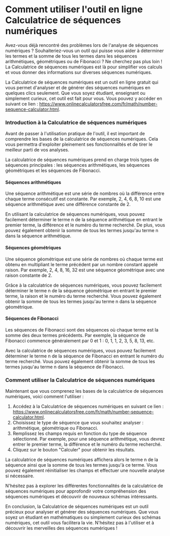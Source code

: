 Comment utiliser l'outil en ligne Calculatrice de séquences numériques
======================================================================

Avez-vous déjà rencontré des problèmes lors de l'analyse de séquences numériques ? Souhaiteriez-vous un outil qui puisse vous aider à déterminer les termes et la somme de tous les termes dans les séquences arithmétiques, géométriques ou de Fibonacci ? Ne cherchez pas plus loin ! La Calculatrice de séquences numériques est là pour simplifier vos calculs et vous donner des informations sur diverses séquences numériques.

La Calculatrice de séquences numériques est un outil en ligne gratuit qui vous permet d'analyser et de générer des séquences numériques en quelques clics seulement. Que vous soyez étudiant, enseignant ou simplement curieux, cet outil est fait pour vous. Vous pouvez y accéder en suivant ce lien : <https://www.onlinecalculatorsfree.com/fr/math/number-sequence-calculator.html>.

### Introduction à la Calculatrice de séquences numériques

Avant de passer à l'utilisation pratique de l'outil, il est important de comprendre les bases de la calculatrice de séquences numériques. Cela vous permettra d'exploiter pleinement ses fonctionnalités et de tirer le meilleur parti de vos analyses.

La calculatrice de séquences numériques prend en charge trois types de séquences principales : les séquences arithmétiques, les séquences géométriques et les séquences de Fibonacci.

#### Séquences arithmétiques

Une séquence arithmétique est une série de nombres où la différence entre chaque terme consécutif est constante. Par exemple, 2, 4, 6, 8, 10 est une séquence arithmétique avec une différence constante de 2.

En utilisant la calculatrice de séquences numériques, vous pouvez facilement déterminer le terme n de la séquence arithmétique en entrant le premier terme, la différence et le numéro du terme recherché. De plus, vous pouvez également obtenir la somme de tous les termes jusqu'au terme n dans la séquence arithmétique.

#### Séquences géométriques

Une séquence géométrique est une série de nombres où chaque terme est obtenu en multipliant le terme précédent par un nombre constant appelé raison. Par exemple, 2, 4, 8, 16, 32 est une séquence géométrique avec une raison constante de 2.

Grâce à la calculatrice de séquences numériques, vous pouvez facilement déterminer le terme n de la séquence géométrique en entrant le premier terme, la raison et le numéro du terme recherché. Vous pouvez également obtenir la somme de tous les termes jusqu'au terme n dans la séquence géométrique.

#### Séquences de Fibonacci

Les séquences de Fibonacci sont des séquences où chaque terme est la somme des deux termes précédents. Par exemple, la séquence de Fibonacci commence généralement par 0 et 1 : 0, 1, 1, 2, 3, 5, 8, 13, etc.

Avec la calculatrice de séquences numériques, vous pouvez facilement déterminer le terme n de la séquence de Fibonacci en entrant le numéro du terme recherché. Vous pouvez également obtenir la somme de tous les termes jusqu'au terme n dans la séquence de Fibonacci.

### Comment utiliser la Calculatrice de séquences numériques

Maintenant que vous comprenez les bases de la calculatrice de séquences numériques, voici comment l'utiliser :

1. Accédez à la Calculatrice de séquences numériques en suivant ce lien : <https://www.onlinecalculatorsfree.com/fr/math/number-sequence-calculator.html>.
2. Choisissez le type de séquence que vous souhaitez analyser : arithmétique, géométrique ou Fibonacci.
3. Remplissez les champs requis en fonction du type de séquence sélectionné. Par exemple, pour une séquence arithmétique, vous devrez entrer le premier terme, la différence et le numéro du terme recherché.
4. Cliquez sur le bouton "Calculer" pour obtenir les résultats.

La calculatrice de séquences numériques affichera alors le terme n de la séquence ainsi que la somme de tous les termes jusqu'à ce terme. Vous pouvez également réinitialiser les champs et effectuer une nouvelle analyse si nécessaire.

N'hésitez pas à explorer les différentes fonctionnalités de la calculatrice de séquences numériques pour approfondir votre compréhension des séquences numériques et découvrir de nouveaux schémas intéressants.

En conclusion, la Calculatrice de séquences numériques est un outil précieux pour analyser et générer des séquences numériques. Que vous soyez un étudiant en mathématiques ou simplement curieux des schémas numériques, cet outil vous facilitera la vie. N'hésitez pas à l'utiliser et à découvrir les merveilles des séquences numériques !